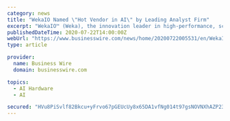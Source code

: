 ```yaml
---
category: news
title: "WekaIO Named \"Hot Vendor in AI\" by Leading Analyst Firm"
excerpt: "WekaIO™ (Weka), the innovation leader in high-performance, scalable file storage for data-intensive applications, today announced it has been included"
publishedDateTime: 2020-07-22T14:00:00Z
webUrl: "https://www.businesswire.com/news/home/20200722005531/en/WekaIO-Named-Hot-Vendor-AI-Leading-Analyst"
type: article

provider:
  name: Business Wire
  domain: businesswire.com

topics:
  - AI Hardware
  - AI

secured: "HVu8PiSvlf82Bkcu+yFrvo67pGEUcUy8x65DA1vfNg014t97gsNOVNXhAZP23GhSPmE6nfr6ALEPnuNZtWwX9J44LHv40+c14ZiwUsbhM6CS5ULgBg2zSNXhu4wuHmAbo26l/CtfdvW0yhRj4Fwqzhe1+Unn3FQqLHBT2I5OAVOJqBZMoP/Fs/B77RYWttQdSqxFiMfnjt8/AzqaNya2EDUpjytd8U0Wb+o3pLFBvcpkcjyj2wyj5ZlLcEkKLUEWoi3lUWKqTW87zAHEbH3Pn2bOaARn0Xg9HBQ6E1Yi8S7Z5KnAlm9uJLR6+F5GQeYOUsDvlUZKxVDjF3EJ7LX7JQ==;ZOHsfwXrcW2hf696JtEptA=="
---
```


